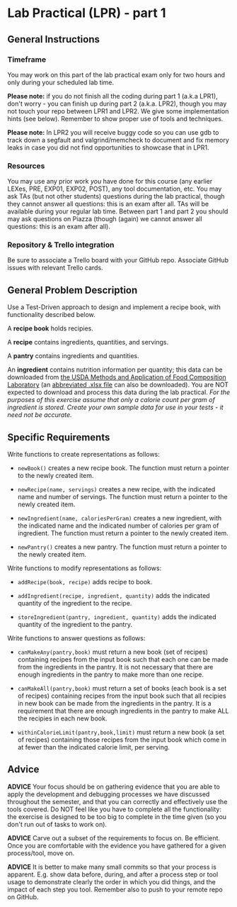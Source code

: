 # Lab Practical (LPR) - part 1

## General Instructions

### Timeframe
You may work on this part of the lab practical exam only for two hours and only during your scheduled lab time.

**Please note:** if you do not finish all the coding during part 1 (a.k.a LPR1), don't worry - you can finish up during part 2 (a.k.a. LPR2), though you may not touch your repo between LPR1 and LPR2.  We give some implementation hints (see below).  Remember to show proper use of tools and techniques.

**Please note:** In LPR2 you will receive buggy code so you can use gdb to track down a segfault and valgrind/memcheck to document and fix memory leaks in case you did not find opportunities to showcase that in LPR1.  

### Resources
You may use any prior work *you* have done for this course (any earlier LEXes, PRE, EXP01, EXP02, POST), any tool documentation, etc.  You may ask TAs (but not other students) questions during the lab practical, though they cannot answer all questions: this is an exam after all.  TAs will be available during your regular lab time.  Between part 1 and part 2 you should may ask questions on Piazza (though (again) we cannot answer all questions: this is an exam after all).

### Repository & Trello integration
Be sure to associate a Trello board with your GitHub repo.  Associate GitHub issues with relevant Trello cards.

## General Problem Description

Use a Test-Driven approach to design and implement a recipe book, with functionality described below.

A **recipe book** holds recipies.

A **recipe** contains ingredients, quantities, and servings.

A **pantry** contains ingredients and quantities.

An **ingredient** contains nutrition information per quantity; this data can be downloaded from [the USDA Methods and Application of Food Composition Laboratory](https://www.ars.usda.gov/northeast-area/beltsville-md-bhnrc/beltsville-human-nutrition-research-center/methods-and-application-of-food-composition-laboratory/mafcl-site-pages/sr11-sr28/) (an [abbreviated .xlsx file](https://www.ars.usda.gov/ARSUserFiles/80400535/DATA/SR/sr28/dnload/sr28abxl.zip) can also be downloaded).  You are NOT expected to download and process this data during the lab practical.  *For the purposes of this exercise assume that only a calorie count per gram of ingredient is stored.  Create your own sample data for use in your tests - it need not be accurate.*

## Specific Requirements

Write functions to create representations as follows:

* `newBook()` creates a new recipe book. The function must return a pointer to the newly created item.

* `newRecipe(name, servings)` creates a new recipe, with the indicated name and number of servings. The function must return a pointer to the newly created item.

* `newIngredient(name, caloriesPerGram)` creates a new ingredient, with the indicated name and the indicated number of calories per gram of ingredient.  The function must return a pointer to the newly created item.

* `newPantry()` creates a new pantry. The function must return a pointer to the newly created item.

Write functions to modify representations as follows:

* `addRecipe(book, recipe)` adds recipe to book.

* `addIngredient(recipe, ingredient, quantity)` adds the indicated quantity of the ingredient to the recipe.

* `storeIngredient(pantry, ingredient, quantity)` adds the indicated quantity of the ingredient to the pantry.

Write functions to answer questions as follows:

* `canMakeAny(pantry,book)` must return a new book (set of recipes) containing recipes from the input book such that each one can be made from the ingredients in the pantry.  It is not necessary that there are enough ingredients in the pantry to make more than one recipe.

* `canMakeAll(pantry,book)` must return a set of books (each book is a set of recipes) containing recipes from the input book such that all recipies in new book can be made from the ingredients in the pantry.  It is a requirement that there are enough ingredients in the pantry to make ALL the recipies in each new book.

* `withinCalorieLimit(pantry,book,limit)` must return a new book (a set of recipes) containing those recipes from the input book which come in at fewer than the indicated calorie limit, per serving.

## Advice

**ADVICE** Your focus should be on gathering evidence that you are able to apply the development and debugging processes we have discussed throughout the semester, and that you can correctly and effectively use the tools covered.  Do NOT feel like you have to complete all the functionality: the exercise is designed to be too big to complete in the time given (so you don't run out of tasks to work on).

**ADVICE** Carve out a subset of the requirements to focus on.  Be efficient.  Once you are comfortable with the evidence you have gathered for a given process/tool, move on.

**ADVICE** It is better to make many small commits so that your process is apparent.  E.g. show data before, during, and after a process step or tool usage to demonstrate clearly the order in which you did things, and the impact of each step you tool.  Remember also to push to your remote repo on GitHub.
